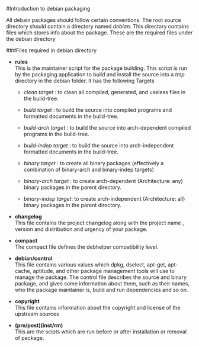 #Introduction to debian packaging

All debain packages should follow certain conventions. The root source directory should contain a directory named *debian*. This directory contains files which stores info about the package.
These are the required files under the debian directory

###Files required in debian directory

* __rules__  
This is the maintainer script for the package building. This script is run by the packaging application to build and install the source into a *tmp* directory in the debian folder. It has the following Targets

  * *clean target* : to clean all compiled, generated, and useless files in the build-tree.

  * *build target* : to build the source into compiled programs and formatted documents in the build-tree.

  * *build-arch target* : to build the source into arch-dependent compiled programs in the build-tree.

  * *build-indep target* : to build the source into arch-independent formatted documents in the build-tree.

  * *binary target* : to create all binary packages (effectively a combination of binary-arch and binary-indep targets)

  * *binary-arch target* : to create arch-dependent (Architecture: any) binary packages in the parent directory.

  * *binary-indep target*: to create arch-independent (Architecture: all) binary packages in the parent directory.
 
* __changelog__  
This file contains the project changelog along with the project name , version and distribution and urgency of your package.
 
* __compact__  
The compact file defines the debhelper compatibility level.

* __debian/control__  
This file contains various values which dpkg, dselect, apt-get, apt-cache, aptitude, and other package management tools will use to manage the package. The control file describes the source and binary package, and gives some information about them, such as their names, who the package maintainer is, build and run dependencies and so on.
 
* __copyright__  
This file contains information about the copyright and license of the upstream sources

* __(pre/post)(inst/rm)__  
This are the scipts which are run before or after installation or removal of package.
